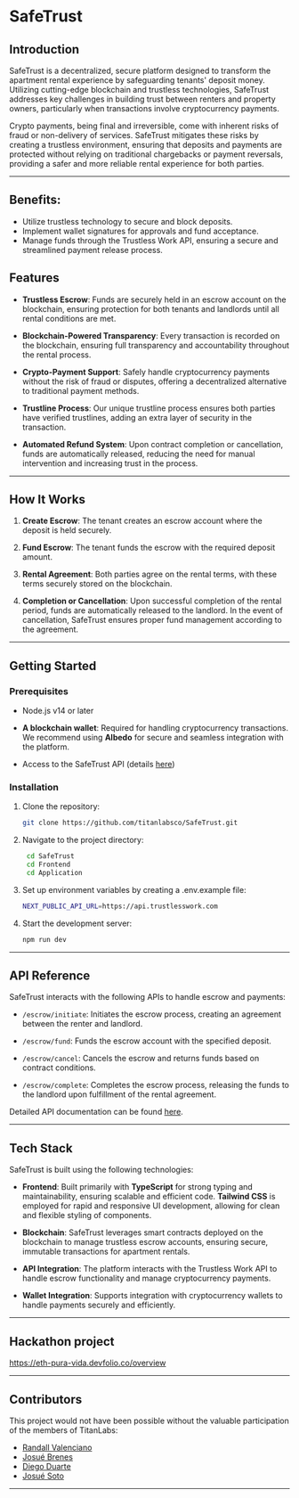 # SafeTrust

## Introduction

SafeTrust is a decentralized, secure platform designed to transform the apartment rental experience by safeguarding tenants' deposit money. Utilizing cutting-edge blockchain and trustless technologies, SafeTrust addresses key challenges in building trust between renters and property owners, particularly when transactions involve cryptocurrency payments.

Crypto payments, being final and irreversible, come with inherent risks of fraud or non-delivery of services. SafeTrust mitigates these risks by creating a trustless environment, ensuring that deposits and payments are protected without relying on traditional chargebacks or payment reversals, providing a safer and more reliable rental experience for both parties.

---
## Benefits: 

- Utilize trustless technology to secure and block deposits.
- Implement wallet signatures for approvals and fund acceptance.
- Manage funds through the Trustless Work API, ensuring a secure and streamlined payment release process.


## Features

- **Trustless Escrow**: Funds are securely held in an escrow account on the blockchain, ensuring protection for both tenants and landlords until all rental conditions are met.
- **Blockchain-Powered Transparency**: Every transaction is recorded on the blockchain, ensuring full transparency and accountability throughout the rental process.

- **Crypto-Payment Support**: Safely handle cryptocurrency payments without the risk of fraud or disputes, offering a decentralized alternative to traditional payment methods.
- **Trustline Process**: Our unique trustline process ensures both parties have verified trustlines, adding an extra layer of security in the transaction.
- **Automated Refund System**: Upon contract completion or cancellation, funds are automatically released, reducing the need for manual intervention and increasing trust in the process.

---

## How It Works

1. **Create Escrow**: The tenant creates an escrow account where the deposit is held securely.

2. **Fund Escrow**: The tenant funds the escrow with the required deposit amount.

3. **Rental Agreement**: Both parties agree on the rental terms, with these terms securely stored on the blockchain.

4. **Completion or Cancellation**: Upon successful completion of the rental period, funds are automatically released to the landlord. In the event of cancellation, SafeTrust ensures proper fund management according to the agreement.

---

## Getting Started

### Prerequisites

- Node.js v14 or later
- **A blockchain wallet**: Required for handling cryptocurrency transactions. We recommend using **Albedo** for secure and seamless integration with the platform.

- Access to the SafeTrust API (details [here](https://docs.trustlesswork.com/trustless-work))

### Installation

1. Clone the repository:

   ```bash
   git clone https://github.com/titanlabsco/SafeTrust.git
   ```

2. Navigate to the project directory:

   ```bash
    cd SafeTrust
    cd Frontend
    cd Application
   ```

3. Set up environment variables by creating a .env.example file:

   ```bash
   NEXT_PUBLIC_API_URL=https://api.trustlesswork.com
   ```

4. Start the development server:

   ```bash
   npm run dev
   ```

---

## API Reference

SafeTrust interacts with the following APIs to handle escrow and payments:

- `/escrow/initiate`: Initiates the escrow process, creating an agreement between the renter and landlord.

- `/escrow/fund`: Funds the escrow account with the specified deposit.

- `/escrow/cancel`: Cancels the escrow and returns funds based on contract conditions.

- `/escrow/complete`: Completes the escrow process, releasing the funds to the landlord upon fulfillment of the rental agreement.

Detailed API documentation can be found [here](https://docs.trustlesswork.com/trustless-work/api-reference).

---

## Tech Stack

SafeTrust is built using the following technologies:

- **Frontend**: Built primarily with **TypeScript** for strong typing and maintainability, ensuring scalable and efficient code. **Tailwind CSS** is employed for rapid and responsive UI development, allowing for clean and flexible styling of components.

- **Blockchain**: SafeTrust leverages smart contracts deployed on the blockchain to manage trustless escrow accounts, ensuring secure, immutable transactions for apartment rentals.

- **API Integration**: The platform interacts with the Trustless Work API to handle escrow functionality and manage cryptocurrency payments.

- **Wallet Integration**: Supports integration with cryptocurrency wallets to handle payments securely and efficiently.

---

## Hackathon project 
https://eth-pura-vida.devfolio.co/overview

---
## Contributors

This project would not have been possible without the valuable participation of the members of TitanLabs:

- [Randall Valenciano](https://github.com/rvalenciano)
- [Josué Brenes](https://github.com/brolag)
- [Diego Duarte ](https://github.com/diegoTech14)
- [Josué Soto](https://github.com/sotoJ24)

---
